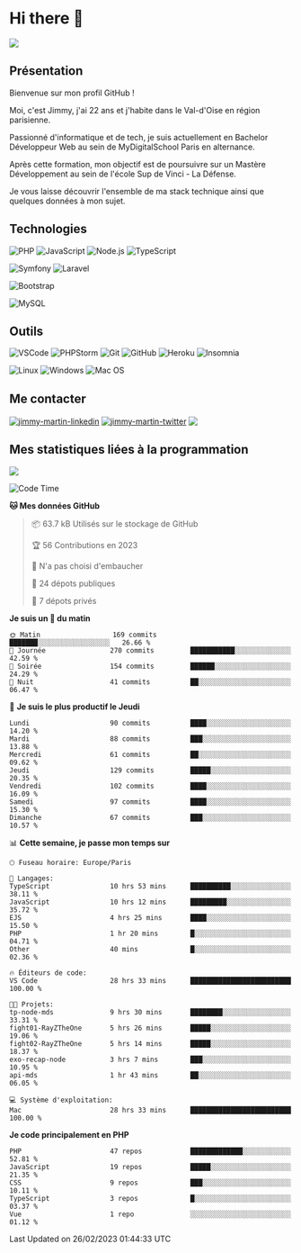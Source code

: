 # Hi there 👋

![](https://komarev.com/ghpvc/?username=jimmy-martin&color=1a1b27)

<!--
**jimmy-martin/jimmy-martin** is a ✨ _special_ ✨ repository because its `README.md` (this file) appears on your GitHub profile.

Here are some ideas to get you started:

- 🔭 I’m currently working on ...
- 🌱 I’m currently learning ...
- 👯 I’m looking to collaborate on ...
- 🤔 I’m looking for help with ...
- 💬 Ask me about ...
- 📫 How to reach me: ...
- 😄 Pronouns: ...
- ⚡ Fun fact: ...
-->

## Présentation

Bienvenue sur mon profil GitHub !

Moi, c'est Jimmy, j'ai 22 ans et j'habite dans le Val-d'Oise en région parisienne.

Passionné d'informatique et de tech, je suis actuellement en Bachelor Développeur Web au sein de MyDigitalSchool Paris en alternance.

Après cette formation, mon objectif est de poursuivre sur un Mastère Développement au sein de l'école Sup de Vinci - La Défense.

Je vous laisse découvrir l'ensemble de ma stack technique ainsi que quelques données à mon sujet.

## Technologies

<div>

![PHP](https://img.shields.io/badge/PHP-777BB4?style=for-the-badge&logo=php&logoColor=white) ![JavaScript](https://img.shields.io/badge/JavaScript-F7DF1E?style=for-the-badge&logo=javascript&logoColor=black) ![Node.js](https://img.shields.io/badge/Node.js-43853D?style=for-the-badge&logo=node.js&logoColor=white) ![TypeScript](https://img.shields.io/badge/TypeScript-007ACC?style=for-the-badge&logo=typescript&logoColor=white)

</div>
<div>

![Symfony](https://img.shields.io/badge/Symfony-092E20?style=for-the-badge&logo=symfony&logoColor=white) ![Laravel](https://img.shields.io/badge/Laravel-FF2D20?style=for-the-badge&logo=laravel&logoColor=white)

</div>
<div>

![Bootstrap](https://img.shields.io/badge/Bootstrap-563D7C?style=for-the-badge&logo=bootstrap&logoColor=white)

</div>
<div>

![MySQL](https://img.shields.io/badge/MySQL-4479A1?style=for-the-badge&logo=mysql&logoColor=white)

</div>

## Outils

![VSCode](https://img.shields.io/badge/VSCode-007ACC?style=for-the-badge&logo=visual-studio-code&logoColor=white)
![PHPStorm](http://img.shields.io/badge/-PHPStorm-181717?style=for-the-badge&logo=phpstorm&logoColor=white)
![Git](https://img.shields.io/badge/Git-E44C30?style=for-the-badge&logo=git&logoColor=white)
![GitHub](https://img.shields.io/badge/GitHub-100000?style=for-the-badge&logo=github&logoColor=white)
![Heroku](https://img.shields.io/badge/Heroku-6762a6?style=for-the-badge&logo=heroku&logoColor=white)
![Insomnia](https://img.shields.io/badge/Insomnia-5600cd?style=for-the-badge&logo=insomnia&logoColor=white)

![Linux](https://img.shields.io/badge/Linux-FCC624?style=for-the-badge&logo=linux&logoColor=white)
![Windows](https://img.shields.io/badge/Windows-0078D6?style=for-the-badge&logo=windows&logoColor=white)
![Mac OS](https://img.shields.io/badge/mac%20os-000000?style=for-the-badge&logo=apple&logoColor=white)

## Me contacter

<p>
<a href="https://www.linkedin.com/in/jimmy-martin-dev/" target="blank"><img align="center" src="https://img.shields.io/badge/-LinkedIn-0077B5?style=for-the-badge&logo=Linkedin&logoColor=white&link=https://www.linkedin.com/in/jimmy-martin-dev/" alt="jimmy-martin-linkedin"/></a>
<a href="https://twitter.com/jimmydev_" target="blank"><img align="center" src="https://img.shields.io/badge/-Twitter-1DA1F2?style=for-the-badge&logo=Twitter&logoColor=white&link=https://twitter.com/jimmydev_" alt="jimmy-martin-twitter"/></a>
 <a href="mailto:jimmy.martin952@gmail.com" target="blank"><img align="center" src="https://img.shields.io/badge/gmail-D14836?style=for-the-badge&logo=gmail&logoColor=white" /></a>
</p>

## Mes statistiques liées à la programmation

<a href="https://github-readme-stats.vercel.app/api/top-langs/?username=jimmy-martin&layout=compact">
  <img align="center" src="https://github-readme-stats.vercel.app/api/top-langs/?username=jimmy-martin&layout=compact"/>
</a>



<!--START_SECTION:waka-->
![Code Time](http://img.shields.io/badge/Code%20Time-1%2C556%20hrs%2029%20mins-blue)

**🐱 Mes données GitHub** 

> 📦 63.7 kB Utilisés sur le stockage de GitHub 
 > 
> 🏆 56 Contributions en 2023
 > 
> 🚫 N'a pas choisi d'embaucher
 > 
> 📜 24 dépots publiques 
 > 
> 🔑 7 dépots privés 
 > 
**Je suis un 🐤 du matin** 

```text
🌞 Matin                  169 commits         ███████░░░░░░░░░░░░░░░░░░   26.66 % 
🌆 Journée                270 commits         ███████████░░░░░░░░░░░░░░   42.59 % 
🌃 Soirée                 154 commits         ██████░░░░░░░░░░░░░░░░░░░   24.29 % 
🌙 Nuit                   41 commits          ██░░░░░░░░░░░░░░░░░░░░░░░   06.47 % 
```
📅 **Je suis le plus productif le Jeudi** 

```text
Lundi                    90 commits          ████░░░░░░░░░░░░░░░░░░░░░   14.20 % 
Mardi                    88 commits          ███░░░░░░░░░░░░░░░░░░░░░░   13.88 % 
Mercredi                 61 commits          ██░░░░░░░░░░░░░░░░░░░░░░░   09.62 % 
Jeudi                    129 commits         █████░░░░░░░░░░░░░░░░░░░░   20.35 % 
Vendredi                 102 commits         ████░░░░░░░░░░░░░░░░░░░░░   16.09 % 
Samedi                   97 commits          ████░░░░░░░░░░░░░░░░░░░░░   15.30 % 
Dimanche                 67 commits          ███░░░░░░░░░░░░░░░░░░░░░░   10.57 % 
```


📊 **Cette semaine, je passe mon temps sur** 

```text
🕑︎ Fuseau horaire: Europe/Paris

💬 Langages: 
TypeScript               10 hrs 53 mins      ██████████░░░░░░░░░░░░░░░   38.11 % 
JavaScript               10 hrs 12 mins      █████████░░░░░░░░░░░░░░░░   35.72 % 
EJS                      4 hrs 25 mins       ████░░░░░░░░░░░░░░░░░░░░░   15.50 % 
PHP                      1 hr 20 mins        █░░░░░░░░░░░░░░░░░░░░░░░░   04.71 % 
Other                    40 mins             █░░░░░░░░░░░░░░░░░░░░░░░░   02.36 % 

🔥 Éditeurs de code: 
VS Code                  28 hrs 33 mins      █████████████████████████   100.00 % 

🐱‍💻 Projets: 
tp-node-mds              9 hrs 30 mins       ████████░░░░░░░░░░░░░░░░░   33.31 % 
fight01-RayZTheOne       5 hrs 26 mins       █████░░░░░░░░░░░░░░░░░░░░   19.06 % 
fight02-RayZTheOne       5 hrs 14 mins       █████░░░░░░░░░░░░░░░░░░░░   18.37 % 
exo-recap-node           3 hrs 7 mins        ███░░░░░░░░░░░░░░░░░░░░░░   10.95 % 
api-mds                  1 hr 43 mins        ██░░░░░░░░░░░░░░░░░░░░░░░   06.05 % 

💻 Système d'exploitation: 
Mac                      28 hrs 33 mins      █████████████████████████   100.00 % 
```

**Je code principalement en PHP** 

```text
PHP                      47 repos            █████████████░░░░░░░░░░░░   52.81 % 
JavaScript               19 repos            █████░░░░░░░░░░░░░░░░░░░░   21.35 % 
CSS                      9 repos             ███░░░░░░░░░░░░░░░░░░░░░░   10.11 % 
TypeScript               3 repos             █░░░░░░░░░░░░░░░░░░░░░░░░   03.37 % 
Vue                      1 repo              ░░░░░░░░░░░░░░░░░░░░░░░░░   01.12 % 
```




 Last Updated on 26/02/2023 01:44:33 UTC
<!--END_SECTION:waka-->



